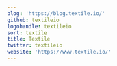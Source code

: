 ```yaml
---
blog: 'https://blog.textile.io/'
github: textileio
logohandle: textileio
sort: textile
title: Textile
twitter: textileio
website: 'https://www.textile.io/'
---
```

